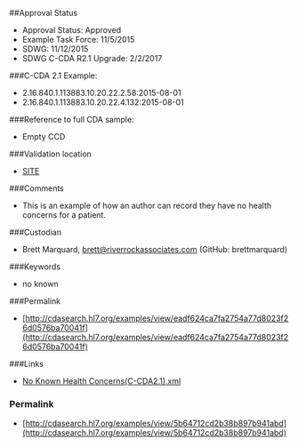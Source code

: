 ##Approval Status 

* Approval Status: Approved
* Example Task Force: 11/5/2015
* SDWG: 11/12/2015
* SDWG C-CDA R2.1 Upgrade: 2/2/2017 

###C-CDA 2.1 Example: 
* 2.16.840.1.113883.10.20.22.2.58:2015-08-01
* 2.16.840.1.113883.10.20.22.4.132:2015-08-01

###Reference to full CDA sample:
* Empty CCD

###Validation location

* [SITE](https://sitenv.org/sandbox-ccda/ccda-validator)

###Comments

* This is an example of how an author can record they have no health concerns for a patient.

###Custodian

* Brett Marquard, brett@riverrockassociates.com (GitHub: brettmarquard)

###Keywords

* no known

###Permalink 

* [http://cdasearch.hl7.org/examples/view/eadf624ca7fa2754a77d8023f26d0576ba70041f](http://cdasearch.hl7.org/examples/view/eadf624ca7fa2754a77d8023f26d0576ba70041f)

###Links 

* [No Known Health Concerns(C-CDA2.1).xml](https://github.com/HL7/C-CDA-Examples/tree/master/Health%20Concerns/No%20Known%20Health%20Concerns/No%20Known%20Health%20Concerns%28C-CDA2.1%29.xml)


### Permalink 

* [http://cdasearch.hl7.org/examples/view/5b64712cd2b38b897b941abd](http://cdasearch.hl7.org/examples/view/5b64712cd2b38b897b941abd)